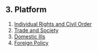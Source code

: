 ## 3. Platform

1. [Individual Rights and Civil Order](planks/A_individual_rights.md)
2. [Trade and Society](planks/B_trade_and_society.md)
3. [Domestic Ills](planks/C_domestic_ills.md)
4. [Foreign Policy](planks/D_foreign_policy.md)
